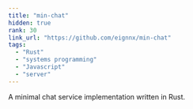 ```yaml
---
title: "min-chat"
hidden: true
rank: 30
link_url: "https://github.com/eignnx/min-chat"
tags:
  - "Rust"
  - "systems programming"
  - "Javascript"
  - "server"
---
```

A minimal chat service implementation written in Rust.